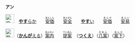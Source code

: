 **アン**

<img src="https://glyphwiki.org/glyph/u5b89.svg" width="28" height="28" alt="安">　[**やす**らか](https://jisho.org/search/やすらか)　　[<ruby>安価<rt>あんしん</rt></ruby>](https://jisho.org/search/安心)　　[<ruby>安全<rt>あんぜん</rt></ruby>](https://jisho.org/search/安全)　　[**やす**い](https://jisho.org/search/やすらか)　　[<ruby>安価<rt>あんか</rt></ruby>](https://jisho.org/search/安価)　　[<ruby>安易<rt>あんい</rt></ruby>](https://jisho.org/search/安易)

<img src="https://glyphwiki.org/glyph/u6848.svg" width="28" height="28" alt="案">（[**かんが**える](https://jisho.org/search/かんがえる)）[<ruby>案内<rt>あんない</rt></ruby>](https://jisho.org/search/案内)　　[<ruby>提案<rt>ていあん</rt></ruby>](https://jisho.org/search/提案)　（[**つくえ**](https://jisho.org/search/かんがえる)）（[<ruby>几案<rt>きあん</rt></ruby>](https://jisho.org/search/几案)）（[<ruby>案下<rt>あんか</rt></ruby>](https://jisho.org/search/案下)）
